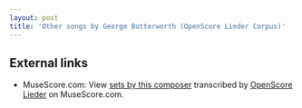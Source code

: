 ```yaml
---
layout: post
title: 'Other songs by George Butterworth (OpenScore Lieder Corpus)'
---
```


## External links

- MuseScore.com: View [sets by this composer] transcribed by [OpenScore Lieder] on MuseScore.com.

[sets by this composer]: https://musescore.com/openscore-lieder-corpus/sets/5103552
[OpenScore Lieder]: https://musescore.com/openscore-lieder-corpus

